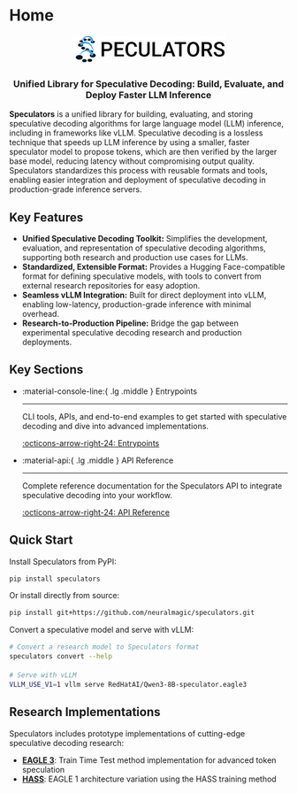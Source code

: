 # Home

<p align="center">
  <picture>
    <source media="(prefers-color-scheme: dark)" srcset="https://raw.githubusercontent.com/neuralmagic/speculators/main/docs/assets/branding/speculators-logo-white.svg">
    <img alt="Speculators Logo" src="https://raw.githubusercontent.com/neuralmagic/speculators/main/docs/assets/branding/speculators-logo-black.svg" width=55%>
  </picture>
</p>

<h3 align="center">
Unified Library for Speculative Decoding: Build, Evaluate, and Deploy Faster LLM Inference
</h3>

**Speculators** is a unified library for building, evaluating, and storing speculative decoding algorithms for large language model (LLM) inference, including in frameworks like vLLM. Speculative decoding is a lossless technique that speeds up LLM inference by using a smaller, faster speculator model to propose tokens, which are then verified by the larger base model, reducing latency without compromising output quality. Speculators standardizes this process with reusable formats and tools, enabling easier integration and deployment of speculative decoding in production-grade inference servers.

## Key Features

- **Unified Speculative Decoding Toolkit:** Simplifies the development, evaluation, and representation of speculative decoding algorithms, supporting both research and production use cases for LLMs.
- **Standardized, Extensible Format:** Provides a Hugging Face-compatible format for defining speculative models, with tools to convert from external research repositories for easy adoption.
- **Seamless vLLM Integration:** Built for direct deployment into vLLM, enabling low-latency, production-grade inference with minimal overhead.
- **Research-to-Production Pipeline:** Bridge the gap between experimental speculative decoding research and production deployments.

## Key Sections

<div class="grid cards" markdown>

<!-- - :material-rocket-launch:{ .lg .middle } Getting Started

    ---

    Install Speculators, convert your first speculative model, and deploy it with vLLM for faster inference.

    [:octicons-arrow-right-24: Getting started](./getting-started/) -->

<!-- - :material-book-open-variant:{ .lg .middle } Guides

    ---

    Detailed guides covering model conversion, format specifications, and integration with inference frameworks.

    [:octicons-arrow-right-24: Guides](./guides/) -->

- :material-console-line:{ .lg .middle } Entrypoints

  ---

  CLI tools, APIs, and end-to-end examples to get started with speculative decoding and dive into advanced implementations.

  [:octicons-arrow-right-24: Entrypoints](./entrypoints/)

- :material-api:{ .lg .middle } API Reference

    ---

    Complete reference documentation for the Speculators API to integrate speculative decoding into your workflow.

    [:octicons-arrow-right-24: API Reference](./api/)

</div>

## Quick Start
Install Speculators from PyPI:

```bash
pip install speculators
```

Or install directly from source:

```bash
pip install git+https://github.com/neuralmagic/speculators.git
```

Convert a speculative model and serve with vLLM:

```bash
# Convert a research model to Speculators format
speculators convert --help

# Serve with vLLM
VLLM_USE_V1=1 vllm serve RedHatAI/Qwen3-8B-speculator.eagle3
```

## Research Implementations

Speculators includes prototype implementations of cutting-edge speculative decoding research:

- **[EAGLE 3](./research/eagle3/)**: Train Time Test method implementation for advanced token speculation
- **[HASS](./research/hass/)**: EAGLE 1 architecture variation using the HASS training method
